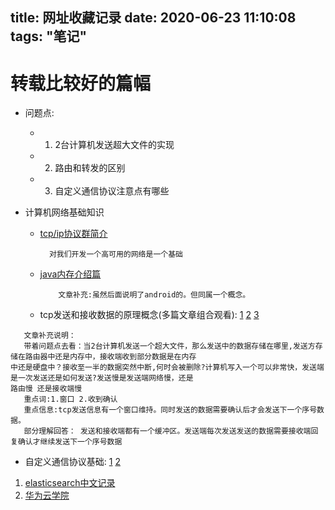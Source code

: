 title: 网址收藏记录
date: 2020-06-23 11:10:08
tags: "笔记"
---------
# 转载比较好的篇幅
* 问题点:
  * 1. 2台计算机发送超大文件的实现
  * 2. 路由和转发的区别
  * 3. 自定义通信协议注意点有哪些

* 计算机网络基础知识
  * [tcp/ip协议群简介](https://juejin.im/post/5a069b6d51882509e5432656)
    ```
      对我们开发一个高可用的网络是一个基础
    ```

  * [java内存介绍篇](https://juejin.im/post/5b4aed466fb9a04fcb5b5377)
    ```
        文章补充:虽然后面说明了android的。但同属一个概念。
    ```
  * tcp发送和接收数据的原理概念(多篇文章组合观看): [1](https://blog.csdn.net/a879365197/article/details/72802364) [2](https://cloud.tencent.com/developer/article/1459844) [3](https://blog.csdn.net/luozenghui529480823/article/details/13000955)
```
   文章补充说明：
   带着问题点去看：当2台计算机发送一个超大文件，那么发送中的数据存储在哪里,发送方存储在路由器中还是内存中，接收端收到部分数据是在内存
中还是硬盘中？接收至一半的数据突然中断,何时会被删除?计算机写入一个可以非常快，发送端是一次发送还是如何发送?发送慢是发送端网络慢，还是
路由慢 还是接收端慢
   重点词:1.窗口 2.收到确认
   重点信息:tcp发送信息有一个窗口维持。同时发送的数据需要确认后才会发送下一个序号数据。
   部分理解回答： 发送和接收端都有一个缓冲区。发送端每次发送发送的数据需要接收端回复确认才继续发送下一个序号数据
```
  * 自定义通信协议基础: [1](https://blog.csdn.net/YEYUANGEN/article/details/6782646) [2](https://blog.csdn.net/xuexiaodong009/article/details/10323135)  

1. [elasticsearch中文记录](http://cwiki.apachecn.org/pages/viewpage.action?pageId=10030674)
2. [华为云学院](https://ilearningx.huawei.com/dashboard)
